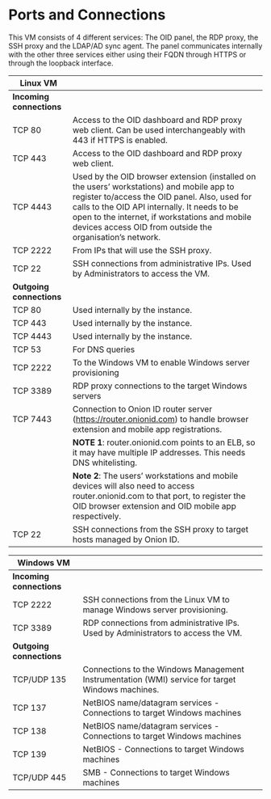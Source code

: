 [title]: # (Ports)
[tags]: # (thycotic access control)
[priority]: # (3)
# Ports and Connections

This VM consists of 4 different services: The OID panel, the  RDP proxy, the SSH proxy and the LDAP/AD sync agent. The panel communicates internally with the other three services either using their FQDN through HTTPS or through the loopback interface.

| **Linux VM** | |
| ----- | ----- |
| **Incoming connections** | |
| TCP 80 | Access to the OID dashboard and RDP proxy web client. Can be used interchangeably with 443 if HTTPS is enabled. |
| TCP 443 | Access to the OID dashboard and RDP proxy web client. |
| TCP 4443  | Used by the OID browser extension (installed on the users’ workstations) and mobile app to register to/access the OID panel. Also, used for calls to the OID API internally. It needs to be open to the internet, if workstations and mobile devices access OID from outside the organisation’s network. |
| TCP 2222  | From IPs that will use the SSH proxy. |
| TCP 22 | SSH connections from administrative IPs. Used by Administrators to access the VM. |
| **Outgoing connections** | |
| TCP 80 | Used internally by the instance. |
| TCP 443  | Used internally by the instance. |
| TCP 4443 | Used internally by the instance. |
| TCP 53 | For DNS queries |
| TCP 2222 | To the Windows VM to enable Windows server provisioning |
| TCP 3389 | RDP proxy connections to the target Windows servers |
| TCP 7443 | Connection to Onion ID router server (https://router.onionid.com) to handle browser extension and mobile app registrations. |
| | **NOTE 1**: router.onionid.com points to an ELB, so it may have multiple IP addresses. This needs DNS whitelisting. |
| | **Note 2**: The users’ workstations and mobile devices will also need to access router.onionid.com to that port, to register the OID browser extension and OID mobile app respectively. |
| TCP 22 | SSH connections from the SSH proxy to target hosts managed by Onion ID. |

| **Windows VM** | |
| ----- | ----- |
| **Incoming connections** | |
| TCP 2222 | SSH connections from the Linux VM to manage Windows server provisioning. |
| TCP 3389 | RDP connections from administrative IPs. Used by Administrators to access the VM. |
| **Outgoing connections** | |
| TCP/UDP 135 | Connections to the Windows Management Instrumentation (WMI) service for target Windows machines. |
| TCP 137 | NetBIOS name/datagram services - Connections to target Windows machines |
| TCP 138 | NetBIOS name/datagram services - Connections to target Windows machines |
| TCP 139 | NetBIOS - Connections to target Windows machines |
| TCP/UDP 445 | SMB - Connections to target Windows machines |
